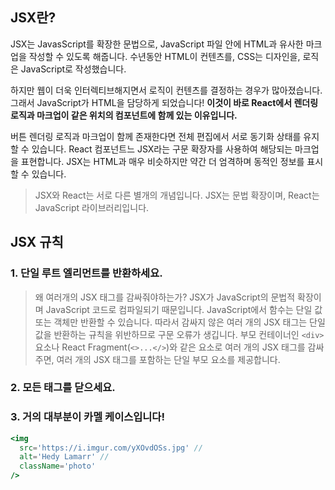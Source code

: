 ## JSX란?

JSX는 JavasScript를 확장한 문법으로, JavaScript 파일 안에 HTML과 유사한 마크업을 작성할 수 있도록 해줍니다.
수년동안 HTML이 컨텐츠를, CSS는 디자인을, 로직은 JavaScript로 작성했습니다.

하지만 웹이 더욱 인터렉티브해지면서 로직이 컨텐츠를 결정하는 경우가 많아졌습니다. 그래서 JavaScript가 HTML을 담당하게 되었습니다!
**이것이 바로 React에서 렌더링 로직과 마크업이 같은 위치의 컴포넌트에 함께 있는 이유입니다.**

버튼 렌더링 로직과 마크업이 함께 존재한다면 전체 편집에서 서로 동기화 상태를 유지할 수 있습니다.
React 컴포넌트느 JSX라는 구문 확장자를 사용하여 해당되는 마크업을 표현합니다. JSX는 HTML과 매우 비슷하지만 약간 더 엄격하며 동적인 정보를 표시할 수 있습니다.

> JSX와 React는 서로 다른 별개의 개념입니다. JSX는 문법 확장이며, React는 JavaScript 라이브러리입니다.

## JSX 규칙

### 1. 단일 루트 엘리먼트를 반환하세요.

> 왜 여러개의 JSX 태그를 감싸줘야하는가?
> JSX가 JavaScript의 문법적 확장이며 JavaScript 코드로 컴파일되기 때문입니다. JavaScript에서 함수는 단일 값 또는 객체만 반환할 수 있습니다. 따라서 감싸지 않은 여러 개의 JSX 태그는 단일 값을 반환하는 규칙을 위반하므로 구문 오류가 생깁니다.
> 부모 컨테이너인 `<div>` 요소나 React Fragment(`<>...</>`)와 같은 요소로 여러 개의 JSX 태그를 감싸주면, 여러 개의 JSX 태그를 포함하는 단일 부모 요소를 제공합니다.

### 2. 모든 태그를 닫으세요.

### 3. 거의 대부분이 카멜 케이스입니다!

```jsx
<img
  src='https://i.imgur.com/yXOvdOSs.jpg' //
  alt='Hedy Lamarr' //
  className='photo'
/>
```
